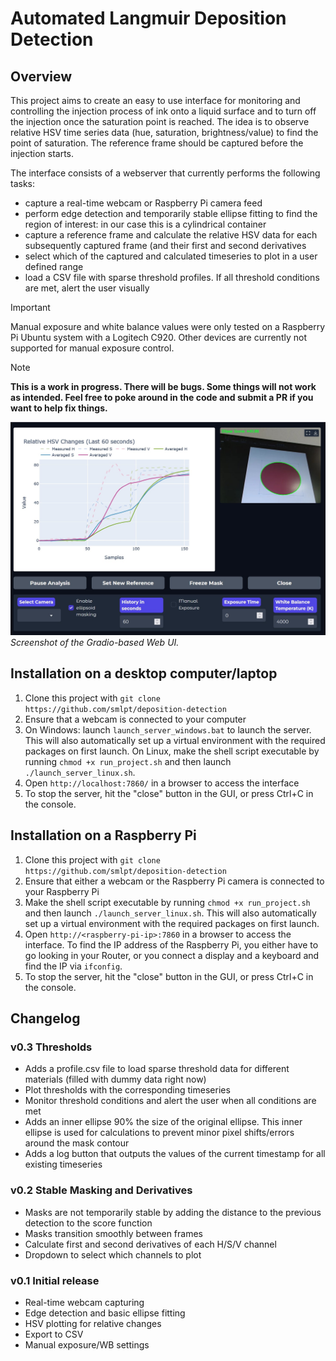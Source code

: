 # Automated Langmuir Deposition Detection

## Overview 

This project aims to create an easy to use interface for monitoring and controlling the injection process of ink onto a liquid surface and to turn off the injection once the saturation point is reached. The idea is to observe relative HSV time series data (hue, saturation, brightness/value) to find the point of saturation. The reference frame should be captured before the injection starts.

The interface consists of a webserver that currently performs the following tasks:
- capture a real-time webcam or Raspberry Pi camera feed
- perform edge detection and temporarily stable ellipse fitting to find the region of interest: in our case this is a cylindrical container
- capture a reference frame and calculate the relative HSV data for each subsequently captured frame (and their first and second derivatives
- select which of the captured and calculated timeseries to plot in a user defined range
- load a CSV file with sparse threshold profiles. If all threshold conditions are met, alert the user visually

> [!Important]
> Manual exposure and white balance values were only tested on a Raspberry Pi Ubuntu system with a Logitech C920. Other devices are currently not supported for manual exposure control.

> [!Note]
> **This is a work in progress. There will be bugs. Some things will not work as intended. Feel free to poke around in the code and submit a PR if you want to help fix things.**

![Screenshot of the WebUI](webui_screenshot.jpg)
*Screenshot of the Gradio-based Web UI.*

## Installation on a desktop computer/laptop

1. Clone this project with `git clone https://github.com/smlpt/deposition-detection`
2. Ensure that a webcam is connected to your computer
3. On Windows: launch `launch_server_windows.bat` to launch the server. This will also automatically set up a virtual environment with the required packages on first launch.
On Linux, make the shell script executable by running `chmod +x run_project.sh` and then launch `./launch_server_linux.sh`.
4. Open `http://localhost:7860/` in a browser to access the interface
5. To stop the server, hit the "close" button in the GUI, or press Ctrl+C in the console.

## Installation on a Raspberry Pi

1. Clone this project with `git clone https://github.com/smlpt/deposition-detection`
2. Ensure that either a webcam or the Raspberry Pi camera is connected to your Raspberry Pi
3. Make the shell script executable by running `chmod +x run_project.sh` and then launch `./launch_server_linux.sh`. This will also automatically set up a virtual environment with the required packages on first launch.
4. Open `http://<raspberry-pi-ip>:7860` in a browser to access the interface. To find the IP address of the Raspberry Pi, you either have to go looking in your Router, or you connect a display and a keyboard and find the IP via `ifconfig`.
5. To stop the server, hit the "close" button in the GUI, or press Ctrl+C in the console.

## Changelog

### v0.3 Thresholds
- Adds a profile.csv file to load sparse threshold data for different materials (filled with dummy data right now)
- Plot thresholds with the corresponding timeseries
- Monitor threshold conditions and alert the user when all conditions are met
- Adds an inner ellipse 90% the size of the original ellipse. This inner ellipse is used for calculations to prevent minor pixel shifts/errors around the mask contour
- Adds a log button that outputs the values of the current timestamp for all existing timeseries

### v0.2 Stable Masking and Derivatives
- Masks are not temporarily stable by adding the distance to the previous detection to the score function
- Masks transition smoothly between frames
- Calculate first and second derivatives of each H/S/V channel
- Dropdown to select which channels to plot

### v0.1 Initial release
- Real-time webcam capturing
- Edge detection and basic ellipse fitting
- HSV plotting for relative changes
- Export to CSV
- Manual exposure/WB settings

